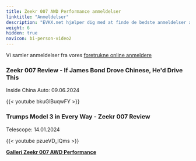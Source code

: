 ```yaml
---
title: Zeekr 007 AWD Performance anmeldelser
linktitle: "Anmeldelser"
description: "EVKX.net hjælper dig med at finde de bedste anmeldelser af denne model."
weight: 6
hidden: true
navicon: bi-person-video2
---
```

Vi samler anmeldelser fra vores [foretrukne online anmeldere](../../../../../guides/evreviewers/)

<div class="container text-center shadow p-2 pe-4 mb-5 bg-body-tertiary rounded border">
<h3>Zeekr 007 Review - If James Bond Drove Chinese, He'd Drive This</h3>
<p>Inside China Auto: 09.06.2024</p>

{{< youtube bkuGlBuqwFY >}}

</div>
<div class="container text-center shadow p-2 pe-4 mb-5 bg-body-tertiary rounded border">
<h3>Trumps Model 3 in Every Way - Zeekr 007 Review</h3>
<p>Telescope: 14.01.2024</p>

{{< youtube pzueVD_lQms >}}

</div>
<div class="mt-3 mb-3">
<a href="../gallery/" class="text-decoration-none text-black">
<strong><i class="bi-arrow-left"></i>Galleri  </strong>
</a>
<a href="../" class="text-decoration-none text-black float-end">
<strong>Zeekr 007 AWD Performance <i class="bi-arrow-right"></i></strong>
</a>
</div>
